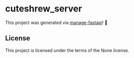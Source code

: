 # cuteshrew_server

This project was generated via [manage-fastapi](https://ycd.github.io/manage-fastapi/)! :tada:

## License

This project is licensed under the terms of the None license.
